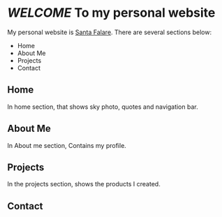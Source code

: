 # *WELCOME* To my personal website

My personal website is [Santa Falare](https://santafalare.com). There are several sections below:

- Home
- About Me
- Projects
- Contact

## Home

In home section, that shows sky photo, quotes and navigation bar.

## About Me

In About me section, Contains my profile.

## Projects

In the projects section, shows the products I created.

## Contact
